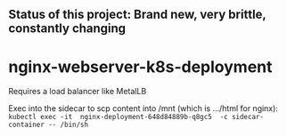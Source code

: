 ## Status of this project: Brand new, very brittle, constantly changing

# nginx-webserver-k8s-deployment

Requires a load balancer like MetalLB

Exec into the sidecar to scp content into /mnt (which is .../html for nginx): `kubectl exec -it  nginx-deployment-648d84889b-q8gc5  -c sidecar-container -- /bin/sh`
